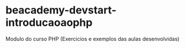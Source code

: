 # beacademy-devstart-introducaoaophp
Modulo do curso PHP (Exercicios e exemplos das aulas desenvolvidas)
